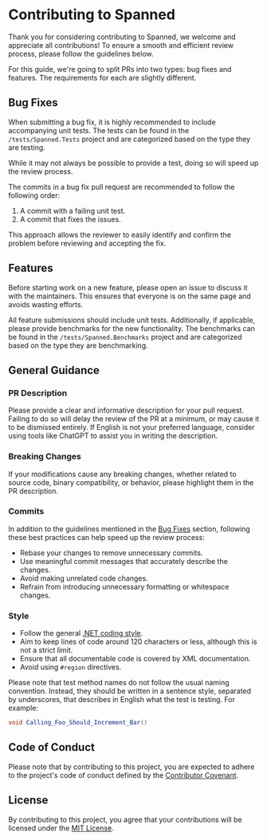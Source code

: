 # Contributing to Spanned

Thank you for considering contributing to Spanned, we welcome and appreciate all contributions! To ensure a smooth and efficient review process, please follow the guidelines below.

For this guide, we're going to split PRs into two types: bug fixes and features. The requirements for each are slightly different.

## Bug Fixes

When submitting a bug fix, it is highly recommended to include accompanying unit tests. The tests can be found in the `/tests/Spanned.Tests` project and are categorized based on the type they are testing.

While it may not always be possible to provide a test, doing so will speed up the review process.

The commits in a bug fix pull request are recommended to follow the following order:

1. A commit with a failing unit test.
2. A commit that fixes the issues.

This approach allows the reviewer to easily identify and confirm the problem before reviewing and accepting the fix.

## Features

Before starting work on a new feature, please open an issue to discuss it with the maintainers. This ensures that everyone is on the same page and avoids wasting efforts.

All feature submissions should include unit tests. Additionally, if applicable, please provide benchmarks for the new functionality. The benchmarks can be found in the `/tests/Spanned.Benchmarks` project and are categorized based on the type they are benchmarking.

## General Guidance

### PR Description

Please provide a clear and informative description for your pull request. Failing to do so will delay the review of the PR at a minimum, or may cause it to be dismissed entirely. If English is not your preferred language, consider using tools like ChatGPT to assist you in writing the description.

### Breaking Changes

If your modifications cause any breaking changes, whether related to source code, binary compatibility, or behavior, please highlight them in the PR description.

### Commits

In addition to the guidelines mentioned in the [Bug Fixes](#bug-fixes) section, following these best practices can help speed up the review process:

- Rebase your changes to remove unnecessary commits.
- Use meaningful commit messages that accurately describe the changes.
- Avoid making unrelated code changes.
- Refrain from introducing unnecessary formatting or whitespace changes.

### Style

- Follow the general [.NET coding style](https://github.com/dotnet/runtime/blob/master/docs/coding-guidelines/coding-style.md).
- Aim to keep lines of code around 120 characters or less, although this is not a strict limit.
- Ensure that all documentable code is covered by XML documentation.
- Avoid using `#region` directives.

Please note that test method names do not follow the usual naming convention. Instead, they should be written in a sentence style, separated by underscores, that describes in English what the test is testing. For example:

```csharp
void Calling_Foo_Should_Increment_Bar()
```

## Code of Conduct

Please note that by contributing to this project, you are expected to adhere to the project's code of conduct defined by the [Contributor Covenant](https://github.com/Kir-Antipov/Spanned/blob/master/CODE_OF_CONDUCT.md).

## License

By contributing to this project, you agree that your contributions will be licensed under the [MIT License](https://github.com/Kir-Antipov/Spanned/blob/master/LICENSE.md).
